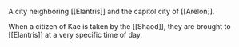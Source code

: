 A city neighboring [[Elantris]] and the capitol city of [[Arelon]].

When a citizen of Kae is taken by the [[Shaod]], they are brought to [[Elantris]] at a very specific time of day.